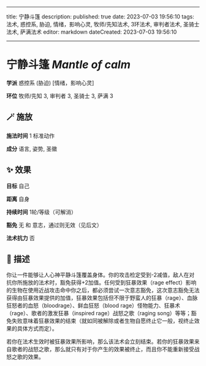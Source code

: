 
---
title: 宁静斗篷
description: 
published: true
date: 2023-07-03 19:56:10
tags: 法术, 惑控系, 胁迫, 情绪，影响心灵, 牧师/先知法术, 3环法术, 审判者法术, 圣骑士法术, 萨满法术
editor: markdown
dateCreated: 2023-07-03 19:56:10

---

# **宁静斗篷** *Mantle of calm*

**学派** 惑控系 (胁迫) \[情绪，影响心灵\] 

**环位** 牧师/先知 3, 审判者 3, 圣骑士 3, 萨满 3

## 🪄 施放

**施法时间** 1 标准动作

**成分** 语言, 姿势, 圣徽

## ✨ 效果 

**目标** 自己 

**距离** 自身  

**持续时间** 1轮/等级（可解消） 

**豁免** 无 和 意志，通过则无效（见后文）

**法术抗力** 否

## 📖 描述

你让一件能够让人心神平静斗篷覆盖身体。你的攻击检定受到-2减值，敌人在对抗你所施放的法术时，豁免获得+2加值。任何受到狂暴效果（rage effect）影响的生物在使用近战攻击命中你之后，都必须尝试一次意志豁免，这次意志豁免无法获得由狂暴效果提供的加值，狂暴效果包括但不限于野蛮人的狂暴（rage）、血脉狂怒者的血怒（bloodrage）、鲜血狂怒（blood rage）怪物能力、狂暴术（rage）、歌者的激发狂暴（inspired rage）战怒之歌（raging song）等等；豁免失败意味着狂暴效果的结束（就如同被解除或者生物自愿终止它一般，视终止效果的具体方式而定）。

若你在法术生效时被狂暴效果所影响，那么该法术会立刻结束。若你的狂暴效果来自歌者的战怒之歌，那么就只有对于你产生的效果被终止，而且你不能重新接受战怒之歌的效果。
    